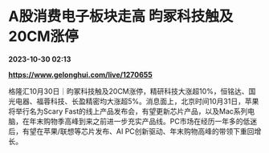 # A股消费电子板块走高 昀冢科技触及20CM涨停

**2023-10-30 02:13**

**https://www.gelonghui.com/live/1270655**

格隆汇10月30日｜昀冢科技触及20CM涨停，精研科技大涨超10%，恒铭达、国光电器、福蓉科技、长盈精密均大涨超5%。消息面上，北京时间10月31日，苹果将举行名为Scary Fast的线上产品发布会，有望更新芯片产品，以及Mac系列电脑，在年末购物季高峰到来之前进一步充实产品线。PC市场在经历一年多的低迷后，有望在苹果/联想等芯片发布、AI PC创新驱动、年末购物高峰的带领下重回增长。
